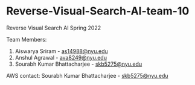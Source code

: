 # Reverse-Visual-Search-AI-team-10
Reverse Visual Search AI Spring 2022

Team Members:
1. Aiswarya Sriram - as14988@nyu.edu
2. Anshul Agrawal - ava8249@nyu.edu
3. Sourabh Kumar Bhattacharjee - skb5275@nyu.edu

AWS contact:
Sourabh Kumar Bhattacharjee - skb5275@nyu.edu

